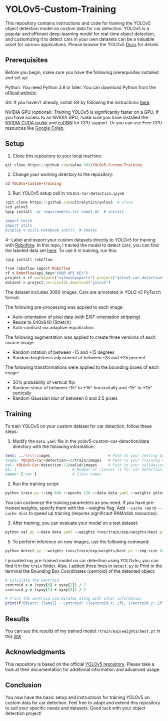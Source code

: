 # YOLOv5-Custom-Training
This repository contains instructions and code for training the YOLOv5 object detection model on custom data for car detection. YOLOv5 is a popular and efficient deep-learning model for real-time object detection, and customizing it to detect cars in your own datasets can be a valuable asset for various applications. Please browse the YOLOv5 [Docs](https://docs.ultralytics.com/yolov5/) for details.

## Prerequisites
Before you begin, make sure you have the following prerequisites installed and set up:

Python: You need Python 3.8 or later. You can download Python from the [official website](https://www.python.org/downloads/).

Git: If you haven't already, install Git by following the instructions [here](https://git-scm.com/book/en/v2/Getting-Started-Installing-Git).

NVIDIA GPU (optional): Training YOLOv5 is significantly faster on a GPU. If you have access to an NVIDIA GPU, make sure you have installed the [NVIDIA CUDA toolkit](https://developer.nvidia.com/cuda-toolkit) and [cuDNN](https://developer.nvidia.com/cudnn) for GPU support.
Or you can use Free GPU resources like [Google Colab](https://colab.google/).


## Setup 
1. Clone this repository to your local machine:
```ruby
git clone https://github.com/salma-303/YOLOv5-Custom-Training
```
2. Change your working directory to the repository:
```ruby
cd YOLOv5-Custom-Training
```
3. Run YOLOv5 setup cell in `YOLOv5-Car-Detection.ipynb`
```ruby
!git clone https://github.com/ultralytics/yolov5  # clone
%cd yolov5
%pip install -qr requirements.txt comet_ml  # install

import torch
import utils
display = utils.notebook_init()  # checks
```
4- Label and export your custom datasets directly to YOLOv5 for training with [Roboflow](https://roboflow.com/?ref=ultralytics).
In this repo, I trained the model to detect cars, you can find the labeled data set [here](https://universe.roboflow.com/skyxperts/yolov5-car-detection).
To use it in training, run this:
```ruby
!pip install roboflow

from roboflow import Roboflow
rf = Roboflow(api_key="YOUR API KEY")
project = rf.workspace("salmaskyxperts").project("yolov5-car-detection")
dataset = project.version(2).download("yolov5")
```
The dataset includes 3080 images.
Cars are annotated in YOLO v5 PyTorch format.

The following pre-processing was applied to each image:
* Auto-orientation of pixel data (with EXIF-orientation stripping)
* Resize to 640x640 (Stretch)
* Auto-contrast via adaptive equalization

The following augmentation was applied to create three versions of each source image:
* Random rotation of between -15 and +15 degrees
* Random brightness adjustment of between -25 and +25 percent

The following transformations were applied to the bounding boxes of each image:
* 50% probability of vertical flip
* Random shear of between -15° to +15° horizontally and -15° to +15° vertically
* Random Gaussian blur of between 0 and 2.5 pixels


## Training
To train YOLOv5 on your custom dataset for car detection, follow these steps:

1. Modify the `data.yaml` file in the yolov5-custom-car-detection/data directory with the following information:
```ruby
test: ../test/images                          # Path to your testing data
train: YOLOv5-Car-detection--2/train/images   # Path to your training data
val: YOLOv5-Car-detection--2/valid/images     # Path to your validation data
nc: 1                         # Number of classes (1 for car detection)
names: ['car']                # Class names
```
2. Run the training script:
```ruby
python train.py --img 640 --epochs 120 --data data.yaml --weights yolov5s.pt --cache ram
```
You can customize the training parameters as you need.
If you have pre-trained weights, specify them with the --weights flag.
Add `--cache ram` or `--cache disk` to speed up training (requires significant RAM/disk resources).

3. After training, you can evaluate your model on a test dataset:

```ruby
python val.py --data data.yaml --weights runs/train/exp/weights/best.pt
```
5. To perform inference on new images, use the following command:
```ruby
python detect.py --weights runs/train/exp/weights/best.pt --img-size 640 --source path/to/your/image.jpg
```
I provided my pre-trained model on car detection using YOLOv5s; you can find it in the `train` folder.
Also, I added three lines in `detect.py` to  Print in the terminal the Bounding Box Coordinates (centroid) of 
the detected object.
```ruby
# Calculate the centroid
centroid_x = (xyxy[0] + xyxy[2]) / 2
centroid_y = (xyxy[1] + xyxy[3]) / 2

# Print the centroid coordinates along with other information
print(f"Object: {label} - Centroid: ({centroid_x:.2f}, {centroid_y:.2f}) - Confidence: {confidence_str}")
```

## Results 
You can see the results of my trained model `/train/exp/weights/best.pt` in this [link](https://drive.google.com/file/d/1frpBnfGUwZNKe0YbXaHOO3ee2wLercUP/view?usp=sharing)


## Acknowledgments
This repository is based on the official [YOLOv5 repository](https://github.com/ultralytics/yolov5). Please take a look at their documentation for additional information and advanced usage.

## Conclusion
You now have the basic setup and instructions for training YOLOv5 on custom data for car detection. Feel free to adapt and extend this repository to suit your specific needs and datasets. Good luck with your object detection project!
